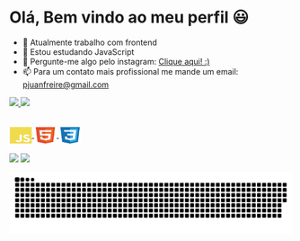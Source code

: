 <h1>Olá, Bem vindo ao meu perfil 😃</h1>

 
- 🔭 Atualmente trabalho com frontend
- 🌱 Estou estudando JavaScript
- 💬 Pergunte-me algo pelo instagram: <a href="https://www.instagram.com/pietroo_019/">Clique aqui! :)</a>
- 📫 Para um contato mais profissional me mande um email: pjuanfreire@gmail.com

 <div>
  <a href="https://github.com/pietr1n">
  <img height="160em" src="https://github-readme-stats.vercel.app/api?username=pietr1n&show_icons=true&theme=dark&include_all_commits=true&count_private=true"/>
  <img height="160em" src="https://github-readme-stats.vercel.app/api/top-langs/?username=pietr1n&layout=compact&langs_count=7&theme=dark"/>
</div>
  <br>
  </div>
<div style="display: inline_block"><br>
  <img align="center"  height="30" width="40" src="https://raw.githubusercontent.com/devicons/devicon/master/icons/javascript/javascript-plain.svg">
  <img align="center"  height="30" width="40" src="https://raw.githubusercontent.com/devicons/devicon/master/icons/html5/html5-original.svg">
  <img align="center"  height="30" width="40" src="https://raw.githubusercontent.com/devicons/devicon/master/icons/css3/css3-original.svg">
</div>
<br>
<div> 
  <a href="https://instagram.com/pietroo_019" target="_blank"><img src="https://img.shields.io/badge/-Instagram-%23E4405F?style=for-the-badge&logo=instagram&logoColor=white" target="_blank"></a>
 	<a href="https://www.twitch.tv/pietrojf_" target="_blank"><img src="https://img.shields.io/badge/Twitch-9146FF?style=for-the-badge&logo=twitch&logoColor=white" target="_blank"></a>
 
  ![Snake animation](https://github.com/pietr1n/pietr1n/blob/output/github-contribution-grid-snake.svg)
 
</div>
